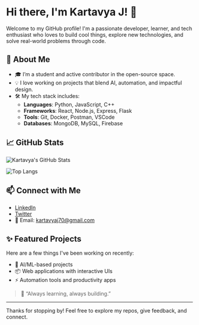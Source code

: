# Hi there, I'm Kartavya J! 👋

Welcome to my GitHub profile! I'm a passionate developer, learner, and tech enthusiast who loves to build cool things, explore new technologies, and solve real-world problems through code.

## 🚀 About Me

- 🎓 I’m a student and active contributor in the open-source space.
- 💡 I love working on projects that blend AI, automation, and impactful design.
- 🛠️ My tech stack includes:
  - **Languages**: Python, JavaScript, C++
  - **Frameworks**: React, Node.js, Express, Flask
  - **Tools**: Git, Docker, Postman, VSCode
  - **Databases**: MongoDB, MySQL, Firebase

## 📈 GitHub Stats

![Kartavya's GitHub Stats](https://github-readme-stats.vercel.app/api?username=ItsKartavyaJ&show_icons=true&theme=radical)

![Top Langs](https://github-readme-stats.vercel.app/api/top-langs/?username=ItsKartavyaJ&layout=compact&theme=radical)

## 📫 Connect with Me

- [LinkedIn](https://www.linkedin.com/in/itiskartavyajain/)
- [Twitter](https://x.com/kartavyaj70)
- 📧 Email: kartavyaj70@gmail.com

## ✨ Featured Projects

Here are a few things I've been working on recently:
- 🧠 AI/ML-based projects
- 📦 Web applications with interactive UIs
- ⚡ Automation tools and productivity apps

> 🌱 “Always learning, always building.”

---

Thanks for stopping by! Feel free to explore my repos, give feedback, and connect.


